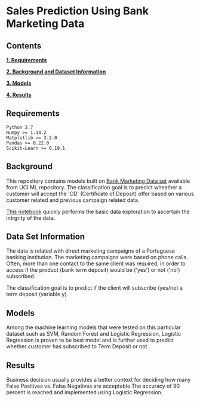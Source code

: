 # Sales Prediction Using Bank Marketing Data

## Contents

[**1. Requirements**](#Requirements)

[**2. Background and Dataset Information**](#background)

[**3. Models**](#Models)

[**4. Results**](#results)

## <a name="Requirements">Requirements</a>


    Python 2.7
    Numpy >= 1.14.2
    Matplotlib >= 2.2.0
    Pandas >= 0.22.0
    Scikit-Learn >= 0.19.1

## <a name="background">Background</a>

This repository contains models built on [Bank Marketing Data set](http://archive.ics.uci.edu/ml/datasets/Bank+Marketing) available from UCI ML repository. The classification goal is to predict wheather a customer will accept the 'CD' (Certificate of Deposit) offer based on various customer related and previous campaign related data.

[This notebook](https://nbviewer.jupyter.org/github/des137/MarketingClassification/blob/master/eda.ipynb) quickly performs the basic data exploration to ascertain the intrgrity of the data.

## <a name="Data Set Information">Data Set Information</a>
The data is related with direct marketing campaigns of a Portuguese banking institution. The marketing campaigns were based on phone calls. Often, more than one contact to the same client was required, in order to access if the product (bank term deposit) would be ('yes') or not ('no') subscribed.

The classification goal is to predict if the client will subscribe (yes/no) a term deposit (variable y).

## <a name="Models">Models</a>
Among the machine learning models that were tested on this particular dataset such as SVM, Random Forest and Logistic Regression, Logistic Regression is proven to be best model and is further used to predict whether customer has subscribed to Term Deposit or not  .
## <a name="results">Results</a>

Business decision usually provides a better context for deciding how many False Positives vs. False Negatives are acceptable.The accuracy of 90 percent is reached and implemented using Logistic Regression. 


